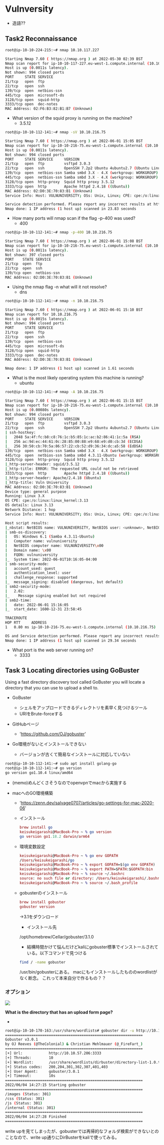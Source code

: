# Vulnversity

* 造語??

## Task2 Reconnaissance

```bash
root@ip-10-10-224-215:~# nmap 10.10.117.227

Starting Nmap 7.60 ( https://nmap.org ) at 2022-05-30 02:39 BST
Nmap scan report for ip-10-10-117-227.eu-west-1.compute.internal (10.10.117.227)
Host is up (0.0011s latency).
Not shown: 994 closed ports
PORT     STATE SERVICE
21/tcp   open  ftp
22/tcp   open  ssh
139/tcp  open  netbios-ssn
445/tcp  open  microsoft-ds
3128/tcp open  squid-http
3333/tcp open  dec-notes
MAC Address: 02:F6:B3:82:B1:B7 (Unknown)
```

* What version of the squid proxy is running on the machine?
  * 3.5.12

```bash
root@ip-10-10-112-141:~# nmap -sV 10.10.216.75

Starting Nmap 7.60 ( https://nmap.org ) at 2022-06-01 15:05 BST
Nmap scan report for ip-10-10-216-75.eu-west-1.compute.internal (10.10.216.75)
Host is up (0.0011s latency).
Not shown: 994 closed ports
PORT     STATE SERVICE     VERSION
21/tcp   open  ftp         vsftpd 3.0.3
22/tcp   open  ssh         OpenSSH 7.2p2 Ubuntu 4ubuntu2.7 (Ubuntu Linux; protocol 2.0)
139/tcp  open  netbios-ssn Samba smbd 3.X - 4.X (workgroup: WORKGROUP)
445/tcp  open  netbios-ssn Samba smbd 3.X - 4.X (workgroup: WORKGROUP)
3128/tcp open  http-proxy  Squid http proxy 3.5.12
3333/tcp open  http        Apache httpd 2.4.18 ((Ubuntu))
MAC Address: 02:D0:3E:70:83:B1 (Unknown)
Service Info: Host: VULNUNIVERSITY; OSs: Unix, Linux; CPE: cpe:/o:linux:linux_kernel

Service detection performed. Please report any incorrect results at https://nmap.org/submit/ .
Nmap done: 1 IP address (1 host up) scanned in 23.83 seconds
```

* How many ports will nmap scan if the flag -p-400 was used?
  * 400

```bash
root@ip-10-10-112-141:~# nmap -p-400 10.10.216.75

Starting Nmap 7.60 ( https://nmap.org ) at 2022-06-01 15:08 BST
Nmap scan report for ip-10-10-216-75.eu-west-1.compute.internal (10.10.216.75)
Host is up (0.0011s latency).
Not shown: 397 closed ports
PORT    STATE SERVICE
21/tcp  open  ftp
22/tcp  open  ssh
139/tcp open  netbios-ssn
MAC Address: 02:D0:3E:70:83:B1 (Unknown)
```

* Using the nmap flag -n what will it not resolve?
  * dns

```bash
root@ip-10-10-112-141:~# nmap -n 10.10.216.75

Starting Nmap 7.60 ( https://nmap.org ) at 2022-06-01 15:10 BST
Nmap scan report for 10.10.216.75
Host is up (0.0015s latency).
Not shown: 994 closed ports
PORT     STATE SERVICE
21/tcp   open  ftp
22/tcp   open  ssh
139/tcp  open  netbios-ssn
445/tcp  open  microsoft-ds
3128/tcp open  squid-http
3333/tcp open  dec-notes
MAC Address: 02:D0:3E:70:83:B1 (Unknown)

Nmap done: 1 IP address (1 host up) scanned in 1.61 seconds
```

* What is the most likely operating system this machine is running?
  * ubuntu

```bash
root@ip-10-10-112-141:~# nmap -A 10.10.216.75

Starting Nmap 7.60 ( https://nmap.org ) at 2022-06-01 15:15 BST
Nmap scan report for ip-10-10-216-75.eu-west-1.compute.internal (10.10.216.75)
Host is up (0.00080s latency).
Not shown: 994 closed ports
PORT     STATE SERVICE     VERSION
21/tcp   open  ftp         vsftpd 3.0.3
22/tcp   open  ssh         OpenSSH 7.2p2 Ubuntu 4ubuntu2.7 (Ubuntu Linux; protocol 2.0)
| ssh-hostkey: 
|   2048 5a:4f:fc:b8:c8:76:1c:b5:85:1c:ac:b2:86:41:1c:5a (RSA)
|   256 ac:9d:ec:44:61:0c:28:85:00:88:e9:68:e9:d0:cb:3d (ECDSA)
|_  256 30:50:cb:70:5a:86:57:22:cb:52:d9:36:34:dc:a5:58 (EdDSA)
139/tcp  open  netbios-ssn Samba smbd 3.X - 4.X (workgroup: WORKGROUP)
445/tcp  open  netbios-ssn Samba smbd 4.3.11-Ubuntu (workgroup: WORKGROUP)
3128/tcp open  http-proxy  Squid http proxy 3.5.12
|_http-server-header: squid/3.5.12
|_http-title: ERROR: The requested URL could not be retrieved
3333/tcp open  http        Apache httpd 2.4.18 ((Ubuntu))
|_http-server-header: Apache/2.4.18 (Ubuntu)
|_http-title: Vuln University
MAC Address: 02:D0:3E:70:83:B1 (Unknown)
Device type: general purpose
Running: Linux 3.X
OS CPE: cpe:/o:linux:linux_kernel:3.13
OS details: Linux 3.13
Network Distance: 1 hop
Service Info: Host: VULNUNIVERSITY; OSs: Unix, Linux; CPE: cpe:/o:linux:linux_kernel

Host script results:
|_nbstat: NetBIOS name: VULNUNIVERSITY, NetBIOS user: <unknown>, NetBIOS MAC: <unknown> (unknown)
| smb-os-discovery: 
|   OS: Windows 6.1 (Samba 4.3.11-Ubuntu)
|   Computer name: vulnuniversity
|   NetBIOS computer name: VULNUNIVERSITY\x00
|   Domain name: \x00
|   FQDN: vulnuniversity
|_  System time: 2022-06-01T10:16:05-04:00
| smb-security-mode: 
|   account_used: guest
|   authentication_level: user
|   challenge_response: supported
|_  message_signing: disabled (dangerous, but default)
| smb2-security-mode: 
|   2.02: 
|_    Message signing enabled but not required
| smb2-time: 
|   date: 2022-06-01 15:16:05
|_  start_date: 1600-12-31 23:58:45

TRACEROUTE
HOP RTT     ADDRESS
1   0.80 ms ip-10-10-216-75.eu-west-1.compute.internal (10.10.216.75)

OS and Service detection performed. Please report any incorrect results at https://nmap.org/submit/ .
Nmap done: 1 IP address (1 host up) scanned in 29.34 seconds
```

* What port is the web server running on?
  * 3333

## Task 3  Locating directories using GoBuster

Using a fast directory discovery tool called GoBuster you will 
locate a directory that you can use to upload a shell to.　　

* GoBuster
  * シェルをアップロードできるディレクトリを素早く見つけるツール
  * URIをBrute-forceする

* GitHubページ
  * 'https://github.com/OJ/gobuster'

* Go環境がないとインストールできない
  * バージョンが古くて簡易なインストールに対応していない

```bash
root@ip-10-10-112-141:~# sudo apt install golang-go
root@ip-10-10-112-141:~# go version
go version go1.10.4 linux/amd64
```

* (memo)めんどくさそうなのでopenvpnでmacから実施する

* macへのGO環境構築
  * 'https://zenn.dev/salvage0707/articles/go-settings-for-mac-2020-06'

  * インストール 

    ```mac
    brew install go
    keisukeigarashi@MacBook-Pro ~ % go version
    go version go1.18.2 darwin/arm64
    ```

  * 環境変数設定

    ```mac
    keisukeigarashi@MacBook-Pro ~ % go env GOPATH
    /Users/keisukeigarashi/go
    keisukeigarashi@MacBook-Pro ~ % export GOPATH=$(go env GOPATH)
    keisukeigarashi@MacBook-Pro ~ % export PATH=$PATH:$GOPATH:bin
    keisukeigarashi@MacBook-Pro ~ % source ~/.bashrc
    source: no such file or directory: /Users/keisukeigarashi/.bashrc
    keisukeigarashi@MacBook-Pro ~ % source ~/.bash_profile
    ```

  * gobusterのインストール

    ```mac
    brew install gobuster
    gobuster version
    ```
    
    →3.1をダウンロード

    * インストール先

    /opt/homebrew/Cellar/gobuster/3.1.0

    * 結構時間かけて悩んだけどkaliにgobuster標準でインストールされている。以下コマンドで見つける

    ```bash
    find / -name gobuster
    ```
    /usr/bin/gobusterにある。
    macにもインストールしたもののwordlistがなく断念。
    これって本来自分で作るもの？？

### オプション

![](/TryHackMe/OffensivePentesting/img/gobuster.png)

**What is the directory that has an upload form page?**

  * 

```bash
root@ip-10-10-170-163:/usr/share/wordlists# gobuster dir -u http://10.10.57.206:3333 -w /usr/share/wordlists/dirbuster/directory-list-1.0.txt 
===============================================================
Gobuster v3.0.1
by OJ Reeves (@TheColonial) & Christian Mehlmauer (@_FireFart_)
===============================================================
[+] Url:            http://10.10.57.206:3333
[+] Threads:        10
[+] Wordlist:       /usr/share/wordlists/dirbuster/directory-list-1.0.txt
[+] Status codes:   200,204,301,302,307,401,403
[+] User Agent:     gobuster/3.0.1
[+] Timeout:        10s
===============================================================
2022/06/04 14:27:15 Starting gobuster
===============================================================
/images (Status: 301)
/css (Status: 301)
/js (Status: 301)
/internal (Status: 301)
===============================================================
2022/06/04 14:27:28 Finished
===============================================================
```

write upを見てしまったが、gobusterでは再帰的なフォルダ検索ができないとのことなので、write up通りにDirBusterをkaliで使ってみる。


